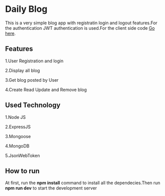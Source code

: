 
# Daily Blog

This is a very simple blog app with registratin login and logout features.For the authentication JWT authentication is used.For the client side code [Go here](https://github.com/pallab99/daily-blog-client).





## Features

1.User Registration and login

2.Display all blog

3.Get blog posted by User

4.Create Read Update and Remove blog
## Used Technology

1.Node JS

2.ExpressJS

3.Mongoose

4.MongoDB

5.JsonWebToken
## How to run

At first, run the **npm install** command to install all the dependecies.Then run **npm run dev** to start the development server
